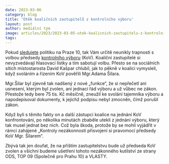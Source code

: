 ```yaml
---
date: 2023-03-06
category: blog
title: 'Útěk koaličních zastupitelů z kontrolního výboru'
layout: post
author: mediální tým
image: articles/2023/2023-03-05-utek-koalicnich-zastupitelu-z-kontrolniho-vyboru.jpg
tags:
---
```


Pokud  [sledujete](https://live.publicstream.cz/praha-10/2-zasedani-zastupitelstva-mestske-casti-praha-10-dne-30-1-2023-993)  politiku na Praze 10, tak Vám určitě neunikly trapnosti s volbou předsedy  [kontrolního výboru](https://praha10.cz/vedeni-a-sprava-mc/zastupitelstvo-mc/vybory/kontrolni-vybor)  (KoV). Koaliční zastupitelé si nevyzvedávají hlasovací lístky a tím sabotují volbu. Přesto se na sociálních sítích místostarosta David Kašpar chlubil, jak to pěkně v koalici vymysleli, když svoláním a řízením KoV pověřili Mgr.Adama Šilara.

Mgr.Šilar byl zjevně tak nadšený z nové „funkce“, že si nepřečetl ani usnesení, kterým byl zvolen, ani jednací řád výboru a už vůbec ne zákon. Přestože tedy bere 75 tis. Kč měsíčně, zneužil ke svolání tajemníka výboru a napodepisoval dokumenty, k jejichž podpisu nebyl zmocněn, čímž porušil zákon.

Když byli s těmito fakty on a další zástupci koalice na jednání KoV konfrontováni, po několika minutách zbaběle utekli z jednání výboru, který tak musel jednat bez nich. Což byla škoda, protože by se mohli vyjádřit v rámci zahájené „Kontroly nezákonnosti přisvojení si pravomocí předsedy KoV Mgr. Šilarem“.

Zbývá tak jen doufat, že na příštím zastupitelstvu bude už předseda KoV zvolen a všichni budeme ušetřeni tohoto nezákonného kutilství ze strany ODS, TOP 09 (Společně pro Prahu 10) a VLASTY.
